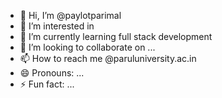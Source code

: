 - 👋 Hi, I’m @paylotparimal
- 👀 I’m interested in 
- 🌱 I’m currently learning full stack development 
- 💞️ I’m looking to collaborate on ...
- 📫 How to reach me @paruluniversity.ac.in
- 😄 Pronouns: ...
- ⚡ Fun fact: ...

<!---
paylotparimal/paylotparimal is a ✨ special ✨ repository because its `README.md` (this file) appears on your GitHub profile.
You can click the Preview link to take a look at your changes.
--->
